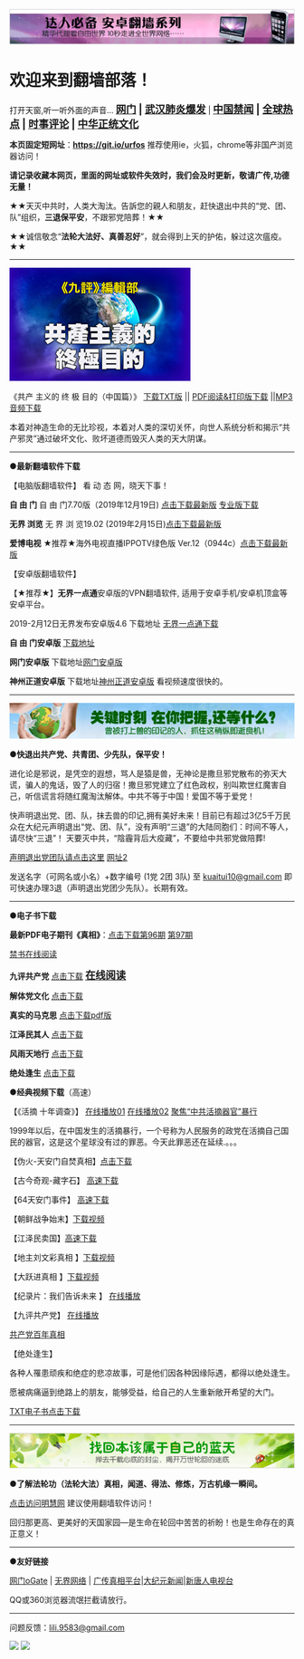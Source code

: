 ![](https://raw.githubusercontent.com/osurf/up/master/tu2.gif)
<a name="1" id="1" target="_blank"></a> <span id="1"></span>
# 欢迎来到翻墙部落！

打开天窗,听一听外面的声音... <A href="https://github.com/oGate2/oGate/blob/master/README.md"><STRONG><FONT size=4>网门</FONT></STRONG></A><STRONG><FONT size=4> | </FONT></STRONG><STRONG><FONT size=4><A href="https://git.io/JeO7i" target=_blank><STRONG><FONT size=4>武汉肺炎爆发</FONT></STRONG></A></FONT></STRONG>  | <A href="https://git.io/JeO7o" target=_blank><STRONG><FONT size=4>中国禁闻</FONT></STRONG></A><STRONG><FONT size=4> | </FONT></STRONG><A href="https://git.io/JeO7l" target=_blank><STRONG><FONT size=4>全球热点</FONT></STRONG></A><STRONG><FONT size=4> | </FONT></STRONG><A href="https://git.io/JeO78" target=_blank><STRONG><FONT size=4>时事评论</FONT></STRONG></A><STRONG><FONT size=4> | </FONT></STRONG><A href="https://git.io/JeO7V" target=_blank><STRONG><FONT size=4>中华正统文化</FONT></STRONG></A>

**本页固定短网址**：**https://git.io/urfos**  推荐使用ie，火狐，chrome等非国产浏览器访问！

**请记录收藏本网页，里面的网址或软件失效时，我们会及时更新，敬请广传,功德无量！**

★★天灭中共时，人类大淘汰。告訴您的親人和朋友，赶快退出中共的“党、团、队”组织，**三退保平安**，不跟邪党陪葬！★★

★★诚信敬念“**法轮大法好、真善忍好**”，就会得到上天的护佑，躲过这次瘟疫。★★

----------------------------------------------------------------------

![](https://raw.githubusercontent.com/osurf/up/master/Web-Banner.jpg)

《共<m>产 主义的 终 极 目的（中国篇）》  [下载TXT版](https://raw.githubusercontent.com/osurf/zdy/master/gczydzjmd.zip)  ||  [PDF阅读&打印版下载](https://raw.githubusercontent.com/osurf/zdy/master/jpn-s.pdf) ||[MP3音频下载](https://od.lk/f/OTJfNDI2NzA4OF8) 
 
 本着对神造生命的无比珍视，本着对人类的深切关怀，向世人系统分析和揭示“共产邪灵”通过破坏文化、败坏道德而毁灭人类的天大阴谋。
 
 ----------------------------------------------------------------------

**●最新翻墙软件下载**


【电脑版翻墙软件】  看 动 态 网，晓天下事！

**自 由 门** 自 由 门7.70版（2019年12月19日) [点击下载最新版](https://raw.githubusercontent.com/osurf/zdy/master/fg.rar)  [专业版下载](https://git.io/fgp)

**无界 浏览** 无 界 浏 览19.02 (2019年2月15日)[点击下载最新版](https://raw.githubusercontent.com/osurf/zdy/master/u.rar)

**爱博电视**  ★推荐★海外电视直播IPPOTV绿色版 Ver.12（0944c）[点击下载最新版](https://raw.githubusercontent.com/osurf/zdy/master/iPPOTV.rar)

【安卓版翻墙软件】

【★推荐★】**无界一点通**安卓版的VPN翻墙软件, 适用于安卓手机/安卓机顶盒等安卓平台。

2019-2月12日无界发布安卓版4.6 下载地址 [无界一点通下载](https://raw.githubusercontent.com/osurf/zdy/master/um.apk?)

**自 由 门安卓版** [下载地址](https://git.io/fgma)

**网门安卓版**  下载地址[网门安卓版](https://git.io/ogatea2)

**神州正道安卓版**  下载地址[神州正道安卓版](https://git.io/vQjqe) 看视频速度很快的。

------------------------------------------------------------


![](https://raw.githubusercontent.com/osurf/up/master/tu3.gif)
<a name="2" id="2" target="_blank"></a> <span id="2"></span>

**●快退出共产党、共青团、少先队，保平安！**

进化论是邪说，是凭空的遐想，骂人是猿是兽，无神论是撒旦邪党散布的弥天大谎，骗人的鬼话，毁了人的归宿！撒旦邪党建立了红色政权，别叫欺世红魔害自己，听信谎言将随红魔淘汰解体。中共不等于中国！爱国不等于爱党！

快声明退出党、团、队，抹去兽的印记,拥有美好未来！目前已有超过3亿5千万民众在大纪元声明退出“党、团、队”，没有声明“三退”的大陆同胞们：时间不等人，请尽快“三退”！ 天要灭中共，“陰霾背后大疫藏”，不要给中共邪党做陪葬! 

[声明退出党团队请点击这里](http://t.cn/AisCKUdV) [网址2](http://t.cn/AisCKUdt) 

发送名字（可网名或小名）+数字编号 (1党 2团 3队) 至 kuaitui10@gmail.com 即可快速办理3退（声明退出党团少先队）。长期有效。

---------------------------------------------------------
**●电子书下载**

**最新PDF电子期刊《真相》**：[点击下载第96期](https://raw.githubusercontent.com/osurf/zdy/master/zx96.pdf)  [第97期](https://raw.githubusercontent.com/osurf/zdy/master/zx97.pdf) 

[禁书在线阅读](https://git.io/JeO72)

**九评共产党** [点击下载](https://raw.githubusercontent.com/osurf/zdy/master/ebook_9p.zip) <STRONG><FONT size=4><A href="https://git.io/fjCRf" target=_blank><STRONG><FONT size=4>在线阅读 </FONT></STRONG></A></FONT></STRONG> 

**解体党文化** [点击下载](https://raw.githubusercontent.com/osurf/zdy/master/ebook_jtdwh.zip)

**真实的马克思** [点击下载pdf版](https://raw.githubusercontent.com/osurf/zdy/master/zsmx.pdf)

**江泽民其人** [点击下载](https://raw.githubusercontent.com/osurf/zdy/master/ebook_jqr.zip)

**风雨天地行** [点击下载](https://raw.githubusercontent.com/osurf/zdy/master/ebook_fytdx.zip)

**绝处逢生** [点击下载](https://raw.githubusercontent.com/osurf/zdy/master/ebook_jcfs.zip)

**●经典视频下载**（高速）

【《活摘 十年调查》】  [在线播放01](https://rutube.ru/video/2adf8296aa690a51ef94a10edde035ff/)  [在线播放02](https://rutube.ru/video/a74b61cc1cf0f849bf7d061a0d249920/)  [聚焦“中共活摘器官”暴行](https://git.io/JeO71)

1999年以后，在中国发生的活摘暴行，一个号称为人民服务的政党在活摘自己国民的器官，这是这个星球没有过的罪恶。今天此罪恶还在延续.。。。

【伪火-天安门自焚真相】[点击下载](https://raw.githubusercontent.com/osurf/up/master/wh.3gp)

【古今奇观-藏字石】 [高速下载](https://raw.githubusercontent.com/osurf/up/master/stone.3gp) 

【64天安门事件】 [高速下载](https://raw.githubusercontent.com/osurf/up/master/6-4.3gp) 

【朝鲜战争始末】[下载视频](https://raw.githubusercontent.com/osurf/up/master/koreawar.3gp)  

【江泽民卖国】[高速下载](https://raw.githubusercontent.com/osurf/up/master/maiguo.3gp)

【地主刘文彩真相 】[下载视频](https://raw.githubusercontent.com/osurf/up/master/liuwencai.3gp) 

【大跃进真相 】[下载视频](https://raw.githubusercontent.com/osurf/up/master/DaYueJin.3gp)

【纪录片：我们告诉未来 】 [在线播放](https://rutube.ru/video/person/1801275/)

【九评共产党】 [在线播放](https://rutube.ru/video/person/1801275/)  

[共产党百年真相](https://git.io/JeO76)

【绝处逢生】

各种人罹患顽疾和绝症的悲凉故事，可是他们因各种因缘际遇，都得以绝处逢生。

愿被病痛逼到绝路上的朋友，能够受益，给自己的人生重新敞开希望的大门。

[TXT电子书点击下载](https://raw.githubusercontent.com/osurf/zdy/master/ebook_jcfs.zip)

-------------------------------------------------------------

![](https://raw.githubusercontent.com/osurf/up/master/tu4.gif)

**●了解法轮功（法轮大法）真相，闻道、得法、修炼，万古机缘一瞬间。**

[点击访问明慧网](http://t.cn/Ri80wPK)  建议使用翻墙软件访问！

回归那更高、更美好的天国家园—是生命在轮回中苦苦的祈盼！也是生命存在的真正意义！


-----------------------------------------------------------

**●友好链接**

[网门oGate](https://github.com/ogate2/ogate)   | [无界网络](https://github.com/bannedbook/fanqiang/wiki#to-wjw) | [广传真相平台](https://github.com/bannedbook/fanqiang/wiki#gczxpt)|[大纪元新闻](https://git.io/JeO7n)|[新唐人电视台](https://git.io/JeO7X)

QQ或360浏览器流氓拦截请放行。

-----------------------------------------------------------

问题反馈：lili.9583@gmail.com

<img src="https://visitor-count-badge.herokuapp.com/total.svg?repo_id=osurf_zdy_www"> <img src="https://visitor-count-badge.herokuapp.com/today.svg?repo_id=osurf_zdy_www">

